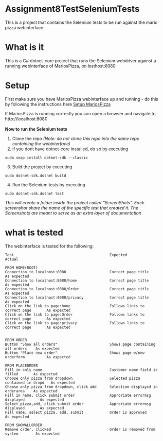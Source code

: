# Assignment8TestSeleniumTests
This is a project that contains the Selenium tests to be run against the mario pizza webinterface

# What is it
This is a C# dotnet-core project that runs the Selenium webdriver against a running webinterface of MariosPizza, on losthost:8080

# Setup
First make sure you have MariosPizza webinterface up and running - do this by following the instructions here [Setup MariosPizza](https://github.com/cph-js284/Assignment8Test)

If MariosPizza is running correctly you can open a browser and navigate to http://localhost:8080 <br>
<br>
<b>Now to run the Selenium tests</b><br>
1) Clone the repo *(Note: do not clone this repo into the same repo containing the webinterface)*
2) if you dont have dotnet-core installed, do so by executing
```
sudo snap install dotnet-sdk --classic
```
3) Build the project by executing
```
sudo dotnet-sdk.dotnet build
```
4) Run the Selenium tests by executing 
```
sudo dotnet-sdk.dotnet test
```

*This will create a folder inside the project called "ScreenShots". Each screenshot share the name of the specific test that created it. The Screenshots are meant to serve as an extra layer of documentation*

# what is tested
The webinterface is tested for the following:
```
Test                                            Expected                            Actual

FROM HOME(ROOT)
Connection to localhost:8080                    Correct page title                  As expected
Connection to localhost:8080/home               Correct page title                  As expected
Connection to localhost:8080/Order              Correct page title                  As expected
Connection to localhost:8080/privacy            Correct page title                  As expected
Click on the link to page:home                  Follows links to correct page       As expected
Click on the link to page:Order                 Follows links to correct page       As expected
Click on the link to page:privacy               Follows links to correct page       As expected


FROM ORDER
Button "Show all orders"                        Shows page containing all orders    As expected
Button "Place new order"                        Shows page w/new orderform          As expected

FROM PLACEORDER
Fill in only name                               Customer name field is filled       As expected
Choose only pizza from dropdown                 Selected pizza contained in dropd   As expected
Choose only pizza from dropdown, click add      Selection displayed in orderarea    As expected
Fill in name, click submit order                Approriate errormsg displayed       As expected
Select pizza,add, click submit order            Approriate errormsg displayed       As expected
Fill name, select pizza, add, submit            Order is approved                   As expected

FROM SHOWALLORDER
Remove order, clicked                           Order is removed from system        As expected
```

